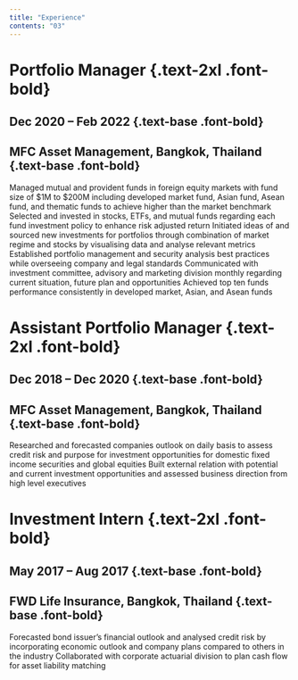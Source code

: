```yaml
---
title: "Experience"
contents: "03"
---
```


# Portfolio Manager {.text-2xl .font-bold}

## Dec 2020 – Feb 2022 {.text-base .font-bold}

## MFC Asset Management, Bangkok, Thailand {.text-base .font-bold}

Managed mutual and provident funds in foreign equity markets with fund size of $1M to $200M including developed market fund, Asian fund, Asean fund, and thematic funds to achieve higher than the market benchmark
Selected and invested in stocks, ETFs, and mutual funds regarding each fund investment policy to enhance risk adjusted return
Initiated ideas of and sourced new investments for portfolios through combination of market regime and stocks by visualising data and analyse relevant metrics
Established portfolio management and security analysis best practices while overseeing company and legal standards
Communicated with investment committee, advisory and marketing division monthly regarding current situation, future plan and opportunities
Achieved top ten funds performance consistently in developed market, Asian, and Asean funds

# Assistant Portfolio Manager {.text-2xl .font-bold}

## Dec 2018 – Dec 2020 {.text-base .font-bold}

## MFC Asset Management, Bangkok, Thailand {.text-base .font-bold}

Researched and forecasted companies outlook on daily basis to assess credit risk and purpose for investment opportunities for domestic fixed income securities and global equities
Built external relation with potential and current investment opportunities and assessed business direction from high level executives

# Investment Intern {.text-2xl .font-bold}

## May 2017 – Aug 2017 {.text-base .font-bold}

## FWD Life Insurance, Bangkok, Thailand {.text-base .font-bold}

Forecasted bond issuer’s financial outlook and analysed credit risk by incorporating economic outlook and company plans compared to others in the industry
Collaborated with corporate actuarial division to plan cash flow for asset liability matching
